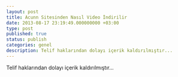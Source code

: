 ```yaml
---
layout: post
title: Acunn Sitesinden Nasıl Video İndirilir
date: 2013-08-17 23:19:49.000000000 +03:00
type: post
published: true
status: publish
categories: genel
description: Telif haklarından dolayı içerik kaldırılmıştır...
---
```

Telif haklarından dolayı içerik kaldırılmıştır...
